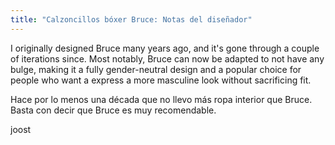 ```yaml
---
title: "Calzoncillos bóxer Bruce: Notas del diseñador"
---
```


I originally designed Bruce many years ago, and it's gone through a couple of iterations since. Most notably, Bruce can now be adapted to not have any bulge, making it a fully gender-neutral design and a popular choice for people who want a express a more masculine look without sacrificing fit.

Hace por lo menos una década que no llevo más ropa interior que Bruce. Basta con decir que Bruce es muy recomendable.

joost
